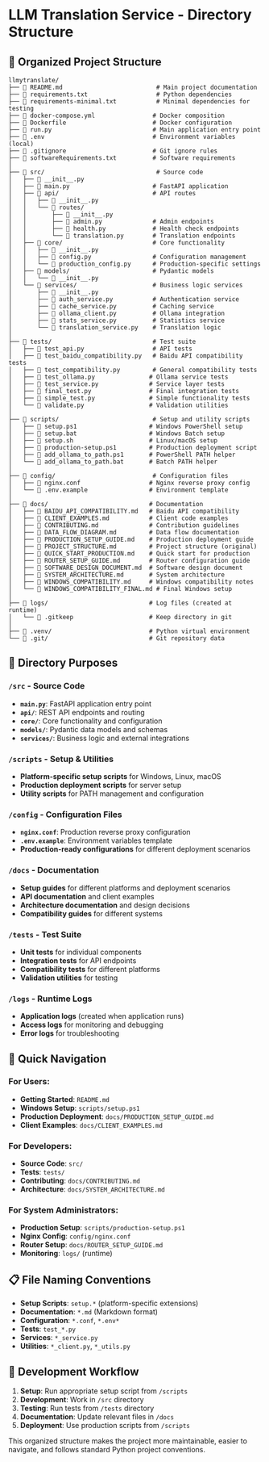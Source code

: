 # LLM Translation Service - Directory Structure

## 📁 Organized Project Structure

```
llmytranslate/
├── 📄 README.md                          # Main project documentation
├── 📄 requirements.txt                   # Python dependencies
├── 📄 requirements-minimal.txt           # Minimal dependencies for testing
├── 📄 docker-compose.yml                # Docker composition
├── 📄 Dockerfile                        # Docker configuration
├── 📄 run.py                            # Main application entry point
├── 📄 .env                              # Environment variables (local)
├── 📄 .gitignore                        # Git ignore rules
├── 📄 softwareRequirements.txt          # Software requirements
│
├── 📂 src/                               # Source code
│   ├── 📄 __init__.py
│   ├── 📄 main.py                       # FastAPI application
│   ├── 📂 api/                          # API routes
│   │   ├── 📄 __init__.py
│   │   └── 📂 routes/
│   │       ├── 📄 __init__.py
│   │       ├── 📄 admin.py              # Admin endpoints
│   │       ├── 📄 health.py             # Health check endpoints
│   │       └── 📄 translation.py        # Translation endpoints
│   ├── 📂 core/                         # Core functionality
│   │   ├── 📄 __init__.py
│   │   ├── 📄 config.py                 # Configuration management
│   │   └── 📄 production_config.py      # Production-specific settings
│   ├── 📂 models/                       # Pydantic models
│   │   └── 📄 __init__.py
│   └── 📂 services/                     # Business logic services
│       ├── 📄 __init__.py
│       ├── 📄 auth_service.py           # Authentication service
│       ├── 📄 cache_service.py          # Caching service
│       ├── 📄 ollama_client.py          # Ollama integration
│       ├── 📄 stats_service.py          # Statistics service
│       └── 📄 translation_service.py    # Translation logic
│
├── 📂 tests/                            # Test suite
│   ├── 📄 test_api.py                   # API tests
│   ├── 📄 test_baidu_compatibility.py   # Baidu API compatibility tests
│   ├── 📄 test_compatibility.py         # General compatibility tests
│   ├── 📄 test_ollama.py               # Ollama service tests
│   ├── 📄 test_service.py              # Service layer tests
│   ├── 📄 final_test.py                # Final integration tests
│   ├── 📄 simple_test.py               # Simple functionality tests
│   └── 📄 validate.py                  # Validation utilities
│
├── 📂 scripts/                          # Setup and utility scripts
│   ├── 📄 setup.ps1                    # Windows PowerShell setup
│   ├── 📄 setup.bat                    # Windows Batch setup
│   ├── 📄 setup.sh                     # Linux/macOS setup
│   ├── 📄 production-setup.ps1         # Production deployment script
│   ├── 📄 add_ollama_to_path.ps1       # PowerShell PATH helper
│   └── 📄 add_ollama_to_path.bat       # Batch PATH helper
│
├── 📂 config/                           # Configuration files
│   ├── 📄 nginx.conf                   # Nginx reverse proxy config
│   └── 📄 .env.example                 # Environment template
│
├── 📂 docs/                            # Documentation
│   ├── 📄 BAIDU_API_COMPATIBILITY.md   # Baidu API compatibility
│   ├── 📄 CLIENT_EXAMPLES.md           # Client code examples
│   ├── 📄 CONTRIBUTING.md              # Contribution guidelines
│   ├── 📄 DATA_FLOW_DIAGRAM.md         # Data flow documentation
│   ├── 📄 PRODUCTION_SETUP_GUIDE.md    # Production deployment guide
│   ├── 📄 PROJECT_STRUCTURE.md         # Project structure (original)
│   ├── 📄 QUICK_START_PRODUCTION.md    # Quick start for production
│   ├── 📄 ROUTER_SETUP_GUIDE.md        # Router configuration guide
│   ├── 📄 SOFTWARE_DESIGN_DOCUMENT.md  # Software design document
│   ├── 📄 SYSTEM_ARCHITECTURE.md       # System architecture
│   ├── 📄 WINDOWS_COMPATIBILITY.md     # Windows compatibility notes
│   └── 📄 WINDOWS_COMPATIBILITY_FINAL.md # Final Windows setup
│
├── 📂 logs/                            # Log files (created at runtime)
│   └── 📄 .gitkeep                     # Keep directory in git
│
├── 📂 .venv/                           # Python virtual environment
└── 📂 .git/                            # Git repository data
```

## 🎯 Directory Purposes

### `/src` - Source Code
- **`main.py`**: FastAPI application entry point
- **`api/`**: REST API endpoints and routing
- **`core/`**: Core functionality and configuration
- **`models/`**: Pydantic data models and schemas
- **`services/`**: Business logic and external integrations

### `/scripts` - Setup & Utilities
- **Platform-specific setup scripts** for Windows, Linux, macOS
- **Production deployment scripts** for server setup
- **Utility scripts** for PATH management and configuration

### `/config` - Configuration Files
- **`nginx.conf`**: Production reverse proxy configuration
- **`.env.example`**: Environment variables template
- **Production-ready configurations** for different deployment scenarios

### `/docs` - Documentation
- **Setup guides** for different platforms and deployment scenarios
- **API documentation** and client examples
- **Architecture documentation** and design decisions
- **Compatibility guides** for different systems

### `/tests` - Test Suite
- **Unit tests** for individual components
- **Integration tests** for API endpoints
- **Compatibility tests** for different platforms
- **Validation utilities** for testing

### `/logs` - Runtime Logs
- **Application logs** (created when application runs)
- **Access logs** for monitoring and debugging
- **Error logs** for troubleshooting

## 🚀 Quick Navigation

### For Users:
- **Getting Started**: `README.md`
- **Windows Setup**: `scripts/setup.ps1`
- **Production Deployment**: `docs/PRODUCTION_SETUP_GUIDE.md`
- **Client Examples**: `docs/CLIENT_EXAMPLES.md`

### For Developers:
- **Source Code**: `src/`
- **Tests**: `tests/`
- **Contributing**: `docs/CONTRIBUTING.md`
- **Architecture**: `docs/SYSTEM_ARCHITECTURE.md`

### For System Administrators:
- **Production Setup**: `scripts/production-setup.ps1`
- **Nginx Config**: `config/nginx.conf`
- **Router Setup**: `docs/ROUTER_SETUP_GUIDE.md`
- **Monitoring**: `logs/` (runtime)

## 📋 File Naming Conventions

- **Setup Scripts**: `setup.*` (platform-specific extensions)
- **Documentation**: `*.md` (Markdown format)
- **Configuration**: `*.conf`, `*.env*` 
- **Tests**: `test_*.py`
- **Services**: `*_service.py`
- **Utilities**: `*_client.py`, `*_utils.py`

## 🔧 Development Workflow

1. **Setup**: Run appropriate setup script from `/scripts`
2. **Development**: Work in `/src` directory
3. **Testing**: Run tests from `/tests` directory
4. **Documentation**: Update relevant files in `/docs`
5. **Deployment**: Use production scripts from `/scripts`

This organized structure makes the project more maintainable, easier to navigate, and follows standard Python project conventions.
